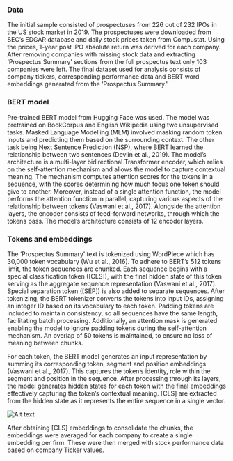 ### Data
The initial sample consisted of prospectuses from 226 out of 232 IPOs in the US stock market in 2019. The prospectuses were downloaded from SEC’s EDGAR database and daily stock prices taken from Compustat. Using the prices, 1-year post IPO absolute return was derived for each company.  After removing companies with missing stock data and extracting ‘Prospectus Summary’ sections from the full prospectus text only 103 companies were left. The final dataset used for analysis consists of company tickers, corresponding performance data and BERT word embeddings generated from the ‘Prospectus Summary.'

### BERT model
Pre-trained BERT model from Hugging Face was used. The model was pretrained on BookCorpus and English Wikipedia using two unsupervised tasks. Masked Language Modelling (MLM) involved masking random token inputs and predicting them based on the surrounding context. The other task being Next Sentence Prediction (NSP), where BERT learned the relationship between two sentences (Devlin et al., 2019). 
The model’s architecture is a multi-layer bidirectional Transformer encoder, which relies on the self-attention mechanism and allows the model to capture contextual meaning. The mechanism computes attention scores for the tokens in a sequence, with the scores determining how much focus one token should give to another. Moreover, instead of a single attention function, the model performs the attention function in parallel, capturing various aspects of the relationship between tokens (Vaswani et al., 2017). Alongside the attention layers, the encoder consists of feed-forward networks, through which the tokens pass. The model’s architecture consists of 12 encoder layers.


### Tokens and embeddings 
The ‘Prospectus Summary’ text is tokenized using WordPiece which has 30,000 token vocabulary (Wu et al., 2016). To adhere to BERT’s 512 tokens limit, the token sequences are chunked. Each sequence begins with a special classification token ([CLS]), with the final hidden state of this token serving as the aggregate sequence representation (Vaswani et al., 2017). Special separation token ([SEP]) is also added to separate sequences. After tokenizing, the BERT tokenizer converts the tokens into input IDs, assigning an integer ID based on its vocabulary to each token. Padding tokens are included to maintain consistency, so all sequences have the same length, facilitating batch processing. Additionally, an attention mask is generated enabling the model to ignore padding tokens during the self-attention mechanism. An overlap of 50 tokens is maintained, to ensure no loss of meaning between chunks.

For each token, the BERT model generates an input representation by summing its corresponding token, segment and position embeddings (Vaswani et al., 2017).  This captures the token’s identity, role within the segment and position in the sequence. After processing through its layers, the model generates hidden states for each token with the final embeddings effectively capturing the token’s contextual meaning. [CLS] are extracted from the hidden state as it represents the entire sequence in a single vector.

![Alt text]([https://example.com/image.png](https://www.google.com/url?sa=i&url=https%3A%2F%2Ftowardsdatascience.com%2Fa-complete-guide-to-bert-with-code-9f87602e4a11%2F&psig=AOvVaw2gSxLcU3OgqYXjgoYdXEDK&ust=1759004055105000&source=images&cd=vfe&opi=89978449&ved=0CBUQjRxqFwoTCLirkPKe948DFQAAAAAdAAAAABAM))

After obtaining [CLS] embeddings to consolidate the chunks, the embeddings were averaged for each company to create a single embedding per firm. These were then merged with stock performance data based on company Ticker values. 

